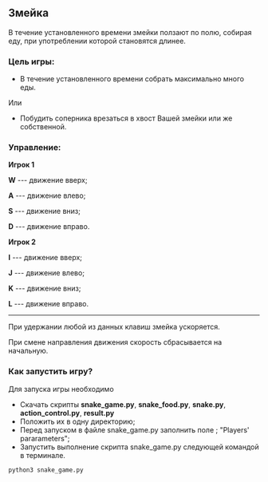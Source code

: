 ## Змейка
В течение установленного времени змейки ползают по полю,
собирая еду, при употреблении которой становятся длинее.



### Цель игры:
* В течение установленного времени
собрать максимально много еды.

Или

* Побудить соперника врезаться в хвост
Вашей змейки или же собственной.

### Управление:
**Игрок 1**

**W** --- движение вверх;

**A** --- движение влево;
 
**S** --- движение вниз;

**D** --- движение вправо.

**Игрок 2**

**I** --- движение вверх;

**J** --- движение влево;
 
**K** --- движение вниз;

**L** --- движение вправо.

---


При удержании любой из данных клавиш змейка ускоряется.

При смене направления движения скорость сбрасывается на начальную.
### Как запустить игру?
Для запуска игры необходимо 

* Скачать скрипты 
**snake_game.py**, 
**snake_food.py**,
**snake.py**, 
**action_control.py**,
**result.py**
* Положить их в одну директорию;
* Перед запуском в файле snake_game.py заполнить поле ;
"Players' pararameters";
* Запустить выполнение скрипта snake_game.py
следующей командой в терминале.

```
python3 snake_game.py
```

